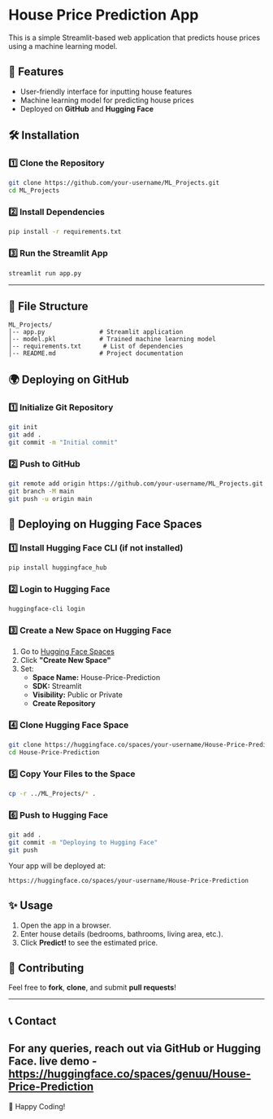 # House Price Prediction App

This is a simple Streamlit-based web application that predicts house prices using a machine learning model.

## 🚀 Features

- User-friendly interface for inputting house features
- Machine learning model for predicting house prices
- Deployed on **GitHub** and **Hugging Face**

## 🛠 Installation

### 1️⃣ Clone the Repository

```sh
git clone https://github.com/your-username/ML_Projects.git
cd ML_Projects
```

### 2️⃣ Install Dependencies

```sh
pip install -r requirements.txt
```

### 3️⃣ Run the Streamlit App

```sh
streamlit run app.py
```

---

## 📂 File Structure

```
ML_Projects/
│-- app.py               # Streamlit application
│-- model.pkl            # Trained machine learning model
│-- requirements.txt      # List of dependencies
│-- README.md            # Project documentation
```

## 🌍 Deploying on GitHub

### 1️⃣ Initialize Git Repository

```sh
git init
git add .
git commit -m "Initial commit"
```

### 2️⃣ Push to GitHub

```sh
git remote add origin https://github.com/your-username/ML_Projects.git
git branch -M main
git push -u origin main
```

## 🤗 Deploying on Hugging Face Spaces

### 1️⃣ Install Hugging Face CLI (if not installed)

```sh
pip install huggingface_hub
```

### 2️⃣ Login to Hugging Face

```sh
huggingface-cli login
```

### 3️⃣ Create a New Space on Hugging Face

1. Go to [Hugging Face Spaces](https://huggingface.co/spaces)
2. Click **"Create New Space"**
3. Set:
   - **Space Name:** House-Price-Prediction
   - **SDK:** Streamlit
   - **Visibility:** Public or Private
   - **Create Repository**

### 4️⃣ Clone Hugging Face Space

```sh
git clone https://huggingface.co/spaces/your-username/House-Price-Prediction
cd House-Price-Prediction
```

### 5️⃣ Copy Your Files to the Space

```sh
cp -r ../ML_Projects/* .
```

### 6️⃣ Push to Hugging Face

```sh
git add .
git commit -m "Deploying to Hugging Face"
git push
```

Your app will be deployed at:

```
https://huggingface.co/spaces/your-username/House-Price-Prediction
```

## ✨ Usage

1. Open the app in a browser.
2. Enter house details (bedrooms, bathrooms, living area, etc.).
3. Click **Predict!** to see the estimated price.


## 🤝 Contributing

Feel free to **fork**, **clone**, and submit **pull requests**!

---

## 📞 Contact

For any queries, reach out via GitHub or Hugging Face.
live demo - https://huggingface.co/spaces/genuu/House-Price-Prediction
---

🚀 Happy Coding!

